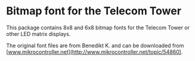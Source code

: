 # Bitmap font for the Telecom Tower

This package contains 8x8 and 6x8 bitmap fonts for the Telecom Tower
or other LED matrix displays.

The original font files are from Benedikt K. and can be downloaded from
[www.mikrocontroller.net](http://www.mikrocontroller.net/topic/54860).